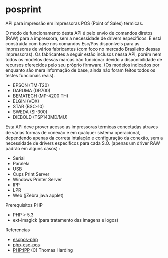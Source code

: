 # posprint
API para impressão em impressoras POS (Point of Sales) térmicas.

O modo de funcionamento desta API é pelo envio de comandos diretos (RAW) para a impressora, sem a necessidade de drivers especificos.
E está construída com base nos comandos Esc/Pos disponíveis para as impressoras de vários fabricantes (com foco no mercado Brasileiro dessas impressoras).
Os fabricantes a seguir estão inclusos nessa API, porém nem todos os modelos dessas marcas irão funcionar devido a disponibilidade de recursos oferecidos pelo seu próprio firmware. (Os modelos indicados por enquanto são mera informação de base, ainda não foram feitos todos os testes funcionais reais). 

* EPSON (TM-T20)
* DARUMA  (DR700)
* BEMATECH (MP-4200 TH)
* ELGIN (VOX)
* STAR (BSC-10)
* SWEDA (SI-300)
* DIEBOLD (TSP143MD/MU)

Esta API deve prover acesso as impressoras térmicas conectadas atraves de várias formas de conexão e em qualquer sistema operacional, dependendo apenas da correta intalação e configuração da conexão, sem a necessidade de drivers especificos para cada S.O. (apenas um driver RAW padrão em alguns casos) :

* Serial
* Paralela
* USB
* Cups Print Server
* Windows Printer Server
* IPP
* LPR
* Web (jZebra java applet)

Prerequisitos PHP

* PHP > 5.3
* ext-imagick (para tratamento das imagens e logos)

Referencias 
* [escpos-php](https://github.com/mike42/escpos-php)
* [php-esc-pos](https://github.com/ronisaha/php-esc-pos)
* [PHP:IPP](http://www.nongnu.org/phpprintipp/) (C) Thomas Harding
